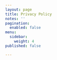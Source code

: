 ```yaml
---
layout: page
title: Privacy Policy
notes: ''
pagination:
  enabled: false
menu:
  sidebar:
    weight: 4
published: false

---
```

